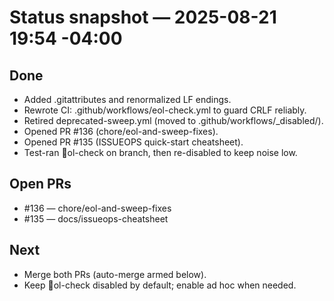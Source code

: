 # Status snapshot — 2025-08-21 19:54 -04:00

## Done
- Added .gitattributes and renormalized LF endings.
- Rewrote CI: .github/workflows/eol-check.yml to guard CRLF reliably.
- Retired deprecated-sweep.yml (moved to .github/workflows/_disabled/).
- Opened PR #136 (chore/eol-and-sweep-fixes).
- Opened PR #135 (ISSUEOPS quick-start cheatsheet).
- Test-ran ol-check on branch, then re-disabled to keep noise low.

## Open PRs
- #136 — chore/eol-and-sweep-fixes
- #135 — docs/issueops-cheatsheet

## Next
- Merge both PRs (auto-merge armed below).
- Keep ol-check disabled by default; enable ad hoc when needed.